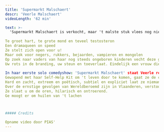 ```yaml
---
title: 'Supermarkt Malschaert'
descr: 'Veerle Malschaert'
videoLength: '62 min'

text: >-
  'Supermarkt Malschaert is verkocht, maar 't malste stuk vlees nog niet: Veerle Malschaert.Te groot hart, te grote mond en teveel testosteron Een dramaqueen on speed. Op zoek naar vaders van haar nog steeds ongeboren kinderen vecht deze grofgebekte missionaris van de liefde vol overgave tegen windmolens en eenzaamheid. Gewapend met haar Self-Help Kit om 't leven door te komen, gaat ze de confrontatie aan met de toeschouwers en zichzelf. Hard en zacht, extreem en poëtisch, subtiel en expliciet laat ze niemand onberoerd. Ze slaat u om de oren, hilarisch en ontroerend. Ze is uw rots in de branding, uw steun en toeverlaat. Veerle Malschaert, eindelijk een vrouw die u verstaat!  
  
Te groot hart, te grote mond en teveel testosteron  
Een dramaqueen on speed  
Ze stelt zich open voor u!  
Maar ook voor negers, rukkers, bejaarden, vampieren en mongolen  
Op zoek naar vaders van haar nog steeds ongeboren kinderen vecht deze grofgebekte missionaris van de liefde vol overgave tegen windmolens en eenzaamheid  
Uw rots in de branding, uw steun en toeverlaat. Eindelijk een vrouw die u verstaat!  
  
In haar eerste solo comedyshow: 'Supermarkt Malschaert' staat Veerle recht op comedy met haar hoogste hakken aan.  
Gewapend met haar Self-Help Kit om 't leven door te komen, gaat ze de confrontatie aan met de toeschouwers en zichzelf  
Hard en zacht, extreem en poëtisch, subtiel en expliciet laat ze niemand onberoerd  
Over de ernstige gevolgen van Wereldberoemd zijn in Vlaanderen, verstoord contact in de westerse wereld vol eenzame virtuele sex, de isolering van bejaarden, gehandicapten en freaks, ontredderde perfecte mensen, potjes en dekseltjes en hoe we allemaal op zoek zijn.  
Ze slaat u om de oren, hilarisch en ontroerend.  
Ge moogt er om huilen van 't lachen

‍

##### Credits

Opname video door PIAS'
---
```

